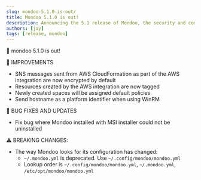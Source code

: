 ```yaml
---
slug: mondoo-5.1.0-is-out/
title: Mondoo 5.1.0 is out!
description: Announcing the 5.1 release of Mondoo, the security and compliance platform that prioritizes risks that matter most in your infrastructure.
authors: [jay]
tags: [release, mondoo]
---
```


🥳 mondoo 5.1.0 is out!

🧹 IMPROVEMENTS

- SNS messages sent from AWS CloudFormation as part of the AWS integration are now encrypted by default
- Resources created by the AWS integration are now tagged
- Newly created spaces will be assigned default policies
- Send hostname as a platform identifier when using WinRM

🐛 BUG FIXES AND UPDATES

- Fix bug where Mondoo installed with MSI installer could not be uninstalled

⚠️ BREAKING CHANGES:

- The way Mondoo looks for its configuration has changed:
  - `~/.mondoo.yml` is deprecated. Use `~/.config/mondoo/mondoo.yml`
  - Lookup order is `~/.config/mondoo/mondoo.yml`, `~/.mondoo.yml`, `/etc/opt/mondoo/mondoo.yml`
